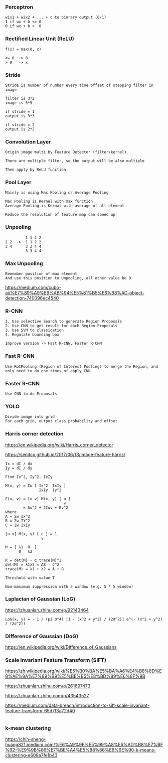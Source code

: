### Perceptron

```
w1x1 + w2x2 + ... + c to binrary output (0/1)
1 if wx + b <= 0
0 if wx + b >  0
```

### Rectified Linear Unit (ReLU)

```
f(x) = max(0, x)

<= 0  -> 0
> 0   -> x
```

### Stride

```
Stride is number of number every time offset of stepping filter in image

filter is 3*3
image is 5*5

if stride = 1
output is 3*3

if stride = 2
output is 2*2
```

### Convolution Layer

```
Origin image multi by Feature Detector (filter/kernel)

There are multiple filter, so the output will be also multiple

Then apply by ReLU function
```

### Pool Layer

```
Mainly is using Max Pooling or Average Pooling

Max Pooling is Kernel with max function
Average Pooling is Kernal with average of all element

Reduce the resolution of feature map can speed up
```

### Unpooling

```
         1 1 2 2
1 2  ->  1 1 2 2
3 4      3 3 4 4
         3 3 4 4
```

### Max Unpooling

```
Remember position of max element
And use this position to Unpooling, all other value be 0
```

https://medium.com/cubo-ai/%E7%89%A9%E9%AB%94%E5%81%B5%E6%B8%AC-object-detection-740096ec4540

### R-CNN

```
1. Use selective Search to generate Region Proposals
2. Use CNN to get result for each Region Proposals
3. Use SVM to classication
4. Regulate bounding box

Improve version -> Fast R-CNN, Faster R-CNN
```

### Fast R-CNN

```
Use RoIPooling (Region of Interest Pooling) to merge the Region, and only need to do one times of apply CNN 
```

### Faster R-CNN

```
Use CNN to do Proposals
```

### YOLO

```
Divide image into grid
For each grid, output class probability and offset
```

### Harris corner detection

https://en.wikipedia.org/wiki/Harris_corner_detector

https://senitco.github.io/2017/06/18/image-feature-harris/

```
Ix = dI / dx
Iy = dI / dy

Find Ix^2, Iy^2, IxIy

M(x, y) = Σw [ Ix^2  IxIy ]
               IxIy  Iy^2

E(u, v) = [u v] M(x, y) [ u ]
                          v
        = Au^2 + 2Cuv + Bv^2
where
A = Σw Ix^2
B = Σw IY^2
C = Σw IxIy

[u v] M(x, y) [ u ] = 1
                v

M = [ λ1  0  ]
      0   λ2

R = det(M) - α trace(M)^2
det(M) = λ1λ2 = AB - C^2
trace(M) = λ1 + λ2 = A + B

Threshold with value T

Non-maximum suppression with a window (e.g. 5 * 5 window)
```

### Laplacian of Gaussian (LoG)

https://zhuanlan.zhihu.com/p/92143464

```
LoG(x, y) = - 1 / (pi σ^4) [1 - (x^2 + y^2) / (2σ^2)] e^(- (x^2 + y^2) / (2σ^2))
```

### Difference of Gaussian (DoG)

https://en.wikipedia.org/wiki/Difference_of_Gaussians

### Scale Invariant Feature Transform (SIFT)

https://zh.wikipedia.org/wiki/%E5%B0%BA%E5%BA%A6%E4%B8%8D%E8%AE%8A%E7%89%B9%E5%BE%B5%E8%BD%89%E6%8F%9B

https://zhuanlan.zhihu.com/p/261697473

https://zhuanlan.zhihu.com/p/43543527

https://medium.com/data-breach/introduction-to-sift-scale-invariant-feature-transform-65d7f3a72d40

```
```

### k-mean clustering

https://chih-sheng-huang821.medium.com/%E6%A9%9F%E5%99%A8%E5%AD%B8%E7%BF%92-%E9%9B%86%E7%BE%A4%E5%88%86%E6%9E%90-k-means-clustering-e608a7fe1b43

```
```

